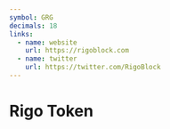```yaml
---
symbol: GRG
decimals: 18
links:
  - name: website
    url: https://rigoblock.com
  - name: twitter
    url: https://twitter.com/RigoBlock
---
```


# Rigo Token
